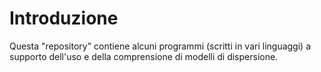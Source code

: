 # Introduzione

Questa "repository" contiene alcuni programmi (scritti in vari linguaggi) a supporto dell'uso e della comprensione di modelli di dispersione.
